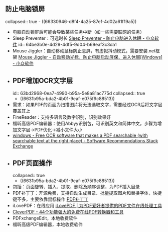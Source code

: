 ## 防止电脑锁屏
collapsed:: true
	- ((66330946-d8f4-4a25-87ef-4d02a61f19a5))
- 电脑自动锁屏后可能会导致某些任务中断（如一些需要联网的任务）
- Sleep Preventer：可选时长 [Sleep Preventer - 防止电脑进入休眠 - 小众软件](https://www.appinn.com/sleep-preventer/)
  id:: 64be3b0e-4d29-4df5-9d04-b69eaf3c3da1
- Mouse Jiggler：自动移动鼠标防止息屏，有虚拟抖动模式，需要安装.net框架 [Mouse Jiggler - 自动移动光标，防止电脑启动屏保、进入休眠[Windows] - 小众软件](https://www.appinn.com/mouse-jiggler-2/)
- ## PDF增加OCR文字层
  id:: 63bd2968-0ea7-4990-b95a-5e8a81ac775d
  collapsed:: true
	- ((6631b95a-bda2-4b01-9eaf-e075f9c88513))
- 需求：如果PDF的页面为扫描图片将无法选取文字，需要经过OCR后将文字层覆盖其上
- FineReader：支持多语言及数字识别，识别效果好
- 福昕高级PDF编辑器：使用Abbyy识别包，可识别英文和简体中文，步骤为增加文字层->PDF优化->减小文件大小
- [windows - Free OCR software that makes a PDF searchable (with searchable text at the right place) - Software Recommendations Stack Exchange](https://softwarerecs.stackexchange.com/questions/3412/free-ocr-software-that-makes-a-pdf-searchable-with-searchable-text-at-the-right)
- ## PDF页面操作
  collapsed:: true
	- ((6631b95a-bda2-4b01-9eaf-e075f9c88513))
- 包括：页面旋转、插入、提取、删除及顺序调整，为PDF插入目录
- PDF补丁丁：开源免费，支持自动生成目录、批量提取图片和替换字体，快捷键不多，主要依靠鼠标操作 [PDF补丁丁](https://www.cnblogs.com/pdfpatcher/)
- iLovePDF：在线应用 [iLovePDF | 为PDF爱好者提供的PDF文件在线处理工具](https://www.ilovepdf.com/zh-cn)
- [CleverPDF - 44个功能强大的免费在线PDF转换器和工具](https://www.cleverpdf.com/cn)
- PDFxchangeEdit，本地收费软件
- 福昕高级PDF编辑器，本地收费软件